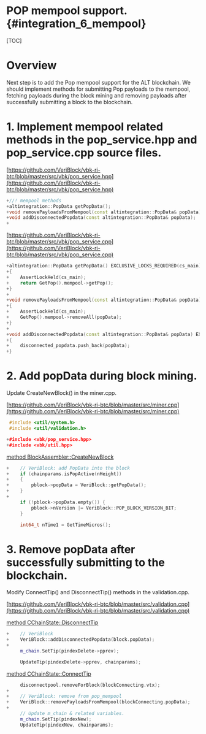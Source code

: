 # POP mempool support. {#integration_6_mempool}

[TOC]

# Overview

Next step is to add the Pop mempool support for the ALT blockchain. We should implement methods for submitting Pop payloads to the mempool, fetching payloads during the block mining and removing payloads after successfully submitting a block to the blockchain.
          
# 1. Implement mempool related methods in the pop_service.hpp and pop_service.cpp source files.

[https://github.com/VeriBlock/vbk-ri-btc/blob/master/src/vbk/pop_service.hpp](https://github.com/VeriBlock/vbk-ri-btc/blob/master/src/vbk/pop_service.hpp)
```cpp
+//! mempool methods
+altintegration::PopData getPopData();
+void removePayloadsFromMempool(const altintegration::PopData& popData);
+void addDisconnectedPopdata(const altintegration::PopData& popData);
+
```

[https://github.com/VeriBlock/vbk-ri-btc/blob/master/src/vbk/pop_service.cpp](https://github.com/VeriBlock/vbk-ri-btc/blob/master/src/vbk/pop_service.cpp)
```cpp
+altintegration::PopData getPopData() EXCLUSIVE_LOCKS_REQUIRED(cs_main)
+{
+    AssertLockHeld(cs_main);
+    return GetPop().mempool->getPop();
+}
+
+void removePayloadsFromMempool(const altintegration::PopData& popData) EXCLUSIVE_LOCKS_REQUIRED(cs_main)
+{
+    AssertLockHeld(cs_main);
+    GetPop().mempool->removeAll(popData);
+}
+
+void addDisconnectedPopdata(const altintegration::PopData& popData) EXCLUSIVE_LOCKS_REQUIRED(cs_main)
+{
+    disconnected_popdata.push_back(popData);
+}
```

# 2. Add popData during block mining.

Update CreateNewBlock() in the miner.cpp.

[https://github.com/VeriBlock/vbk-ri-btc/blob/master/src/miner.cpp](https://github.com/VeriBlock/vbk-ri-btc/blob/master/src/miner.cpp)
```cpp
 #include <util/system.h>
 #include <util/validation.h>

+#include <vbk/pop_service.hpp>
+#include <vbk/util.hpp>
```
[method BlockAssembler::CreateNewBlock](https://github.com/VeriBlock/vbk-ri-btc/blob/master/src/miner.cpp#L96)
```cpp
+    // VeriBlock: add PopData into the block
+    if (chainparams.isPopActive(nHeight))
+    {
+        pblock->popData = VeriBlock::getPopData();
+    }
+
     if (!pblock->popData.empty()) {
         pblock->nVersion |= VeriBlock::POP_BLOCK_VERSION_BIT;
     }

     int64_t nTime1 = GetTimeMicros();
```

# 3. Remove popData after successfully submitting to the blockchain.

Modify ConnectTip() and DisconnectTip() methods in the validation.cpp.

[https://github.com/VeriBlock/vbk-ri-btc/blob/master/src/validation.cpp](https://github.com/VeriBlock/vbk-ri-btc/blob/master/src/validation.cpp)

[method CChainState::DisconnectTip](https://github.com/VeriBlock/vbk-ri-btc/blob/master/src/validation.cpp#L2429)
```cpp
+    // VeriBlock
+    VeriBlock::addDisconnectedPopdata(block.popData);
+
     m_chain.SetTip(pindexDelete->pprev);

     UpdateTip(pindexDelete->pprev, chainparams);
```
[method CChainState::ConnectTip](https://github.com/VeriBlock/vbk-ri-btc/blob/master/src/validation.cpp#L2557)
```cpp
     disconnectpool.removeForBlock(blockConnecting.vtx);
+
+    // VeriBlock: remove from pop_mempool
+    VeriBlock::removePayloadsFromMempool(blockConnecting.popData);
+
     // Update m_chain & related variables.
     m_chain.SetTip(pindexNew);
     UpdateTip(pindexNew, chainparams);
```
